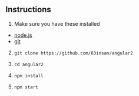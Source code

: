 
## Instructions

1. Make sure you have these installed
  - [node.js](http://nodejs.org/)
  - [git](http://git-scm.com/)

2. `git clone https://github.com/83insan/angular2`
    
3. `cd angular2`
    
4. `npm install`
    
5. `npm start`




